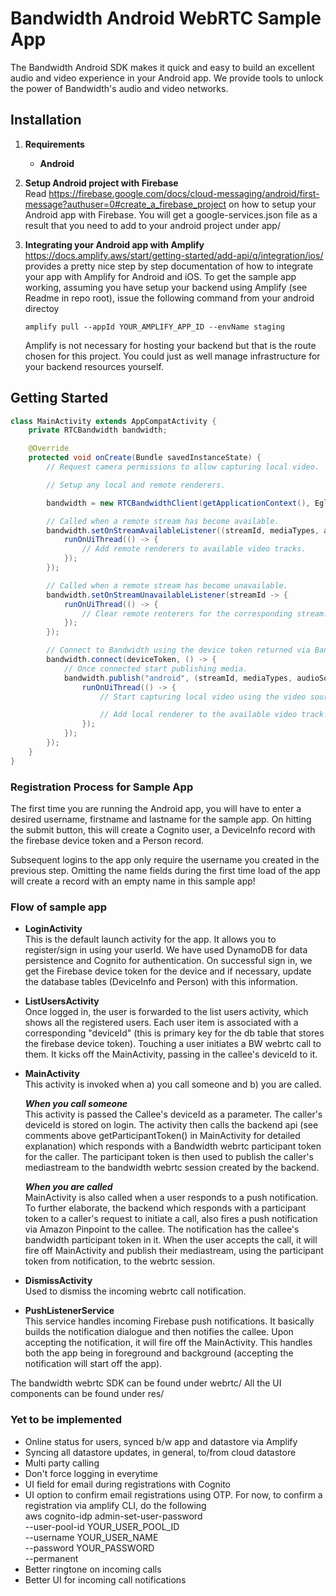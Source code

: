 # Bandwidth Android WebRTC Sample App

The Bandwidth Android SDK makes it quick and easy to build an excellent audio and video experience in your Android app. We provide tools to unlock the power of Bandwidth's audio and video networks.

## Installation

1. **Requirements**

    * **Android**

2. **Setup Android project with Firebase** \
        Read https://firebase.google.com/docs/cloud-messaging/android/first-message?authuser=0#create_a_firebase_project
        on how to setup your Android app with Firebase. You will get a google-services.json file as a result
        that you need to add to your android project under app/

3. **Integrating your Android app with Amplify** \
        https://docs.amplify.aws/start/getting-started/add-api/q/integration/ios/ provides a pretty nice
        step by step documentation of how to integrate your app with Amplify for Android and iOS.
        To get the sample app working, assuming you have setup your backend using Amplify (see Readme in repo root), issue the following command from your android directoy
    ```
    amplify pull --appId YOUR_AMPLIFY_APP_ID --envName staging
    ```

    Amplify is not necessary for hosting your backend but that is the route chosen for this project. You could just as well manage infrastructure for your backend resources yourself.
    
## Getting Started

```java
class MainActivity extends AppCompatActivity {
    private RTCBandwidth bandwidth;

    @Override
    protected void onCreate(Bundle savedInstanceState) {
        // Request camera permissions to allow capturing local video.

        // Setup any local and remote renderers.

        bandwidth = new RTCBandwidthClient(getApplicationContext(), EglBase.create().getEglBaseContext());

        // Called when a remote stream has become available.
        bandwidth.setOnStreamAvailableListener((streamId, mediaTypes, audioTracks, videoTracks, alias) -> {
            runOnUiThread(() -> {
                // Add remote renderers to available video tracks.
            });
        });

        // Called when a remote stream has become unavailable.
        bandwidth.setOnStreamUnavailableListener(streamId -> {
            runOnUiThread(() -> {
                // Clear remote renterers for the corresponding stream.
            });
        });

        // Connect to Bandwidth using the device token returned via Bandwidth's server-side WebRTC APIs.
        bandwidth.connect(deviceToken, () -> {
            // Once connected start publishing media.
            bandwidth.publish("android", (streamId, mediaTypes, audioSource, audioTrack, videoSource, videoTrack) -> {
                runOnUiThread(() -> {
                    // Start capturing local video using the video source.

                    // Add local renderer to the available video track.
                });
            });
        });
    }
}
```

### Registration Process for Sample App
The first time you are running the Android app, you will have to enter a desired username, firstname and lastname for the sample app. On hitting the submit button, this will create a Cognito user, a DeviceInfo record with the firebase device token and a Person record.

Subsequent logins to the app only require the username you created in the previous step. Omitting the name fields during the first time load of the app will create a record with an empty name in this sample app!

### Flow of sample app

- **LoginActivity** \
    This is the default launch activity for the app. It allows you to register/sign in using your userId.
    We have used DynamoDB for data persistence and Cognito for authentication. On successful sign in, we
    get the Firebase device token for the device and if necessary, update the database tables
    (DeviceInfo and Person) with this information.

- **ListUsersActivity** \
    Once logged in, the user is forwarded to the list users activity, which shows all the registered users.
    Each user item is associated with a corresponding "deviceId" (this is primary key for the db table
    that stores the firebase device token).
    Touching a user initiates a BW webrtc call to them. It kicks off the MainActivity, passing in the
    callee's deviceId to it.

- **MainActivity** \
    This activity is invoked when a) you call someone and b) you are called.

    ***When you call someone*** \
        This activity is passed the Callee's deviceId as a parameter. The caller's deviceId is stored on
        login. The activity then calls the backend api (see comments above getParticipantToken() in
        MainActivity for detailed explanation) which responds with a Bandwidth webrtc participant token
        for the caller. The participant token is then used to publish the caller's mediastream to the
        bandwidth webrtc session created by the backend.

    ***When you are called*** \
        MainActivity is also called when a user responds to a push notification. To further elaborate, the
        backend which responds with a participant token to a caller's request to initiate a call, also fires
        a push notification via Amazon Pinpoint to the callee. The notification has the callee's bandwidth
        participant token in it. When the user accepts the call, it will fire off MainActivity and publish
        their mediastream, using the participant token from notification, to the webrtc session.

- **DismissActivity** \
    Used to dismiss the incoming webrtc call notification.

- **PushListenerService** \
    This service handles incoming Firebase push notifications. It basically builds the notification
    dialogue and then notifies the callee. Upon accepting the notification, it will fire off the
    MainActivity. This handles both the app being in foreground and background (accepting the notification
    will start off the app).

The bandwidth webrtc SDK can be found under webrtc/ All the UI components can be found under res/

### Yet to be implemented

- Online status for users, synced b/w app and datastore via Amplify
- Syncing all datastore updates, in general, to/from cloud datastore
- Multi party calling
- Don't force logging in everytime
- UI field for email during registrations with Cognito
- UI option to confirm email registrations using OTP. For now, to confirm a registration via amplify CLI, do the following \
    aws cognito-idp admin-set-user-password \
         --user-pool-id YOUR_USER_POOL_ID \
        --username YOUR_USER_NAME \
        --password YOUR_PASSWORD \
        --permanent
- Better ringtone on incoming calls
- Better UI for incoming call notifications
